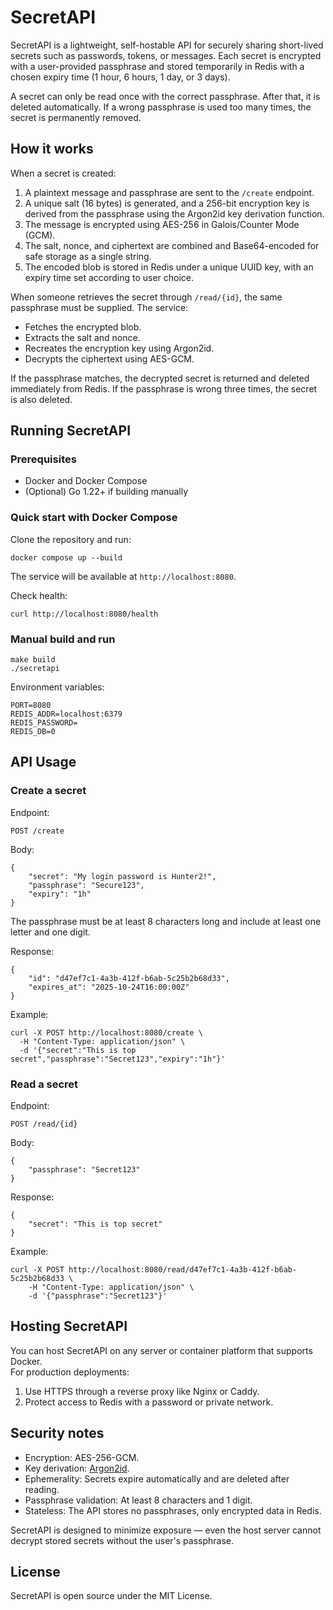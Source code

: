 # SecretAPI

SecretAPI is a lightweight, self-hostable API for securely sharing short-lived secrets such as passwords, tokens, or messages. Each secret is encrypted with a user-provided passphrase and stored temporarily in Redis with a chosen expiry time (1 hour, 6 hours, 1 day, or 3 days).

A secret can only be read once with the correct passphrase. After that, it is deleted automatically. If a wrong passphrase is used too many times, the secret is permanently removed.

## How it works

When a secret is created:

1. A plaintext message and passphrase are sent to the `/create` endpoint.
2. A unique salt (16 bytes) is generated, and a 256-bit encryption key is derived from the passphrase using the Argon2id key derivation function.
3. The message is encrypted using AES-256 in Galois/Counter Mode (GCM).
4. The salt, nonce, and ciphertext are combined and Base64-encoded for safe storage as a single string.
5. The encoded blob is stored in Redis under a unique UUID key, with an expiry time set according to user choice.

When someone retrieves the secret through `/read/{id}`, the same passphrase must be supplied. The service:
- Fetches the encrypted blob.
- Extracts the salt and nonce.
- Recreates the encryption key using Argon2id.
- Decrypts the ciphertext using AES-GCM.

If the passphrase matches, the decrypted secret is returned and deleted immediately from Redis. If the passphrase is wrong three times, the secret is also deleted.

## Running SecretAPI

### Prerequisites
- Docker and Docker Compose  
- (Optional) Go 1.22+ if building manually

### Quick start with Docker Compose
Clone the repository and run:

    docker compose up --build

The service will be available at `http://localhost:8080`.

Check health:

    curl http://localhost:8080/health

### Manual build and run

    make build
    ./secretapi

Environment variables:

    PORT=8080
    REDIS_ADDR=localhost:6379
    REDIS_PASSWORD=
    REDIS_DB=0

## API Usage

### Create a secret

Endpoint:

    POST /create

Body:

    {
        "secret": "My login password is Hunter2!",
        "passphrase": "Secure123",
        "expiry": "1h"
    }

The passphrase must be at least 8 characters long and include at least one letter and one digit.

Response:

    {
        "id": "d47ef7c1-4a3b-412f-b6ab-5c25b2b68d33",
        "expires_at": "2025-10-24T16:00:00Z"
    }

Example:

    curl -X POST http://localhost:8080/create \
      -H "Content-Type: application/json" \
      -d '{"secret":"This is top secret","passphrase":"Secret123","expiry":"1h"}'

### Read a secret

Endpoint:

    POST /read/{id}

Body:

    {
        "passphrase": "Secret123"
    }

Response:

    {
        "secret": "This is top secret"
    }

Example:

    curl -X POST http://localhost:8080/read/d47ef7c1-4a3b-412f-b6ab-5c25b2b68d33 \
        -H "Content-Type: application/json" \
        -d '{"passphrase":"Secret123"}'

## Hosting SecretAPI

You can host SecretAPI on any server or container platform that supports Docker.  
For production deployments:
1. Use HTTPS through a reverse proxy like Nginx or Caddy.  
2. Protect access to Redis with a password or private network.  

## Security notes

- Encryption: AES-256-GCM.  
- Key derivation: [Argon2id](https://pkg.go.dev/golang.org/x/crypto/argon2#hdr-Argon2id).  
- Ephemerality: Secrets expire automatically and are deleted after reading.  
- Passphrase validation: At least 8 characters and 1 digit.  
- Stateless: The API stores no passphrases, only encrypted data in Redis.

SecretAPI is designed to minimize exposure — even the host server cannot decrypt stored secrets without the user's passphrase.

## License

SecretAPI is open source under the MIT License.
